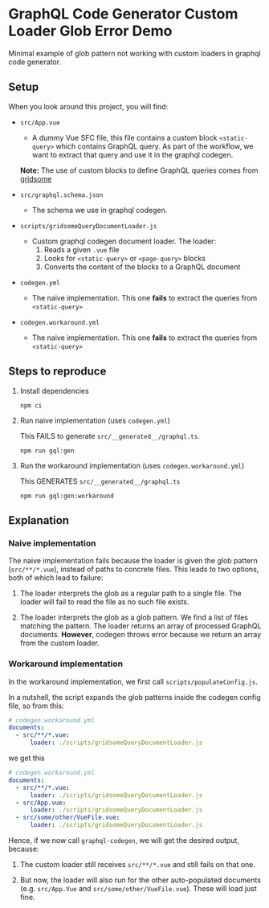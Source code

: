 # GraphQL Code Generator Custom Loader Glob Error Demo

Minimal example of glob pattern not working with custom loaders in graphql code generator.

## Setup

When you look around this project, you will find:

- `src/App.vue`
  - A dummy Vue SFC file, this file contains a custom block `<static-query>` which contains GraphQL query. As part of the workflow, we want to extract that query and use it in the graphql codegen.

  **Note:** The use of custom blocks to define GraphQL queries comes from [gridsome](https://gridsome.org/docs/querying-data/)

- `src/graphql.schema.json`
  - The schema we use in graphql codegen.

- `scripts/gridsomeQueryDocumentLoader.js`
  - Custom graphql codegen document loader. The loader:
    1. Reads a given `.vue` file
    2. Looks for `<static-query>` or `<page-query>` blocks
    3. Converts the content of the blocks to a GraphQL document

- `codegen.yml`
  - The naive implementation. This one **fails** to extract the queries from `<static-query>`

- `codegen.workaround.yml`
  - The naive implementation. This one **fails** to extract the queries from `<static-query>`

## Steps to reproduce

1. Install dependencies

    ```
    npm ci
    ```

2. Run naive implementation (uses `codegen.yml`)

    This FAILS to generate `src/__generated__/graphql.ts`.

    ```
    npm run gql:gen
    ```

3. Run the workaround implementation (uses `codegen.workaround.yml`)

    This GENERATES `src/__generated__/graphql.ts`

    ```
    npm run gql:gen:workaround
    ```

## Explanation

### Naive implementation

The naive implementation fails because the loader is given the glob pattern (`src/**/*.vue`), instead of paths to concrete files. This leads to two options, both of which lead to failure:

  1. The loader interprets the glob as a regular path to a single file. The loader will fail to read the file as no such file exists.

  2. The loader interprets the glob as a glob pattern. We find a list of files matching the pattern. The loader returns an array of processed GraphQL documents. **However**, codegen throws error because we return an array from the custom loader.

### Workaround implementation

In the workaround implementation, we first call `scripts/populateConfig.js`.

In a nutshell, the script expands the glob patterns inside the codegen config file, so from this:

```yml
# codegen.workaround.yml
documents:
  - src/**/*.vue:
      loader: ./scripts/gridsomeQueryDocumentLoader.js
```

we get this

```yml
# codegen.workaround.yml
documents:
  - src/**/*.vue:
      loader: ./scripts/gridsomeQueryDocumentLoader.js
  - src/App.vue:
      loader: ./scripts/gridsomeQueryDocumentLoader.js
  - src/some/other/VueFile.vue:
      loader: ./scripts/gridsomeQueryDocumentLoader.js
```

Hence, if we now call `graphql-codegen`, we will get the desired output, because:
  1. The custom loader still receives `src/**/*.vue` and still fails on that one.

  2. But now, the loader will also run for the other auto-populated documents (e.g. `src/App.Vue` and `src/some/other/VueFile.vue`). These will load just fine.
